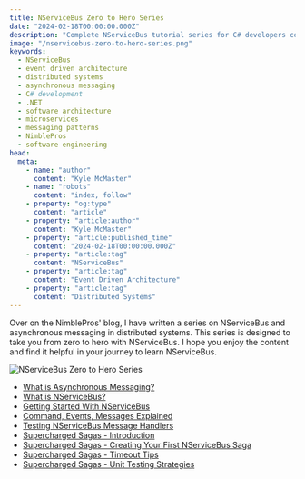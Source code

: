 ```yaml
---
title: NServiceBus Zero to Hero Series
date: "2024-02-18T00:00:00.000Z"
description: "Complete NServiceBus tutorial series for C# developers covering asynchronous messaging, distributed systems, event-driven architecture, and NServiceBus implementation from zero to hero"
image: "/nservicebus-zero-to-hero-series.png"
keywords: 
  - NServiceBus
  - event driven architecture
  - distributed systems
  - asynchronous messaging
  - C# development
  - .NET
  - software architecture
  - microservices
  - messaging patterns
  - NimblePros
  - software engineering
head:
  meta:
    - name: "author"
      content: "Kyle McMaster"
    - name: "robots"
      content: "index, follow"
    - property: "og:type"
      content: "article"
    - property: "article:author"
      content: "Kyle McMaster"
    - property: "article:published_time"
      content: "2024-02-18T00:00:00.000Z"
    - property: "article:tag"
      content: "NServiceBus"
    - property: "article:tag"
      content: "Event Driven Architecture"
    - property: "article:tag"
      content: "Distributed Systems"
---
```


<SEOStructuredData 
  type="BlogPosting" 
  :title="'NServiceBus Zero to Hero Series'"
  :description="'Complete NServiceBus tutorial series for C# developers covering asynchronous messaging, distributed systems, event-driven architecture, and NServiceBus implementation from zero to hero'"
  :datePublished="'2024-02-18T00:00:00.000Z'"
  :url="'https://www.kylemcmaster.com/blog/nservicebus-series'"
  :image="'/nservicebus-zero-to-hero-series.png'"
  :keywords="['NServiceBus', 'event driven architecture', 'distributed systems', 'asynchronous messaging', 'C# development', '.NET', 'software architecture', 'microservices', 'messaging patterns', 'NimblePros', 'software engineering']"
/>

Over on the NimblePros' blog, I have written a series on NServiceBus and asynchronous messaging in distributed systems. This series is designed to take you from zero to hero with NServiceBus. I hope you enjoy the content and find it helpful in your journey to learn NServiceBus.

![NServiceBus Zero to Hero Series](/nservicebus-zero-to-hero-series.png)

* [What is Asynchronous Messaging?](https://blog.nimblepros.com/blogs/what-is-asynchronous-messaging/)
* [What is NServiceBus?](https://blog.nimblepros.com/blogs/what-is-nservicebus/)
* [Getting Started With NServiceBus](https://blog.nimblepros.com/blogs/getting-started-with-nservicebus/)
* [Command, Events, Messages Explained](https://blog.nimblepros.com/blogs/commands-events-messages-explained)
* [Testing NServiceBus Message Handlers](https://blog.nimblepros.com/blogs/nservicebus-message-handlers/)
* [Supercharged Sagas - Introduction](https://blog.nimblepros.com/blogs/supercharged-sagas-introduction/)
* [Supercharged Sagas - Creating Your First NServiceBus Saga](https://blog.nimblepros.com/blogs/supercharged-sagas-creating-your-first-nservicebus-saga/)
* [Supercharged Sagas - Timeout Tips](https://blog.nimblepros.com/blogs/supercharged-sagas-timeout-tips/)
* [Supercharged Sagas - Unit Testing Strategies](https://blog.nimblepros.com/blogs/supercharged-sagas-unit-testing-strategies/)
